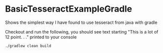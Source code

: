 # BasicTesseractExampleGradle
Shows the simplest way I have found to use tesseract from java with gradle

Checkout and run the following, you should see text starting "This is a lot of 12 point. . ." printed to your console

```
./gradlew clean build
```

